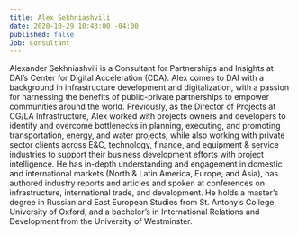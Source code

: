 ```yaml
---
title: Alex Sekhniashvili
date: 2020-10-29 10:43:00 -04:00
published: false
Job: Consultant
---
```


Alexander Sekhniashvili is a Consultant for Partnerships and Insights at DAI’s Center for Digital Acceleration (CDA). Alex comes to DAI with a background in infrastructure development and digitalization, with a passion for harnessing the benefits of public-private partnerships to empower communities around the world. Previously, as the Director of Projects at CG/LA Infrastructure, Alex worked with projects owners and developers to identify and overcome bottlenecks in planning, executing, and promoting transportation, energy, and water projects; while also working with private sector clients across E&C, technology, finance, and equipment & service industries to support their business development efforts with project intelligence. He has in-depth understanding and engagement in domestic and international markets (North & Latin America, Europe, and Asia), has authored industry reports and articles and spoken at conferences on infrastructure, international trade, and development. He holds a master’s degree in Russian and East European Studies from St. Antony’s College, University of Oxford, and a bachelor’s in International Relations and Development from the University of Westminster. 
